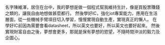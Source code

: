名字陳維澤，居住在台中，我的夢想是做一個程式幫我維持生計，像是買股票賺錢之類的，讓我自由地想做甚麼都行。
然後學好IC，強化iot專案能力，應用在生活層面，從一些機械手臂項目切入學習，慢慢實現自動生產，實現真正的懶人。
在學好IC前因為需要會看datasheet，所以英文也要好，所以英文也要好起來。
然後實現財富自由之後，夢想會更多，那就是保有夢想的慾望，不隨時間沖淡的毅力及企圖心。
